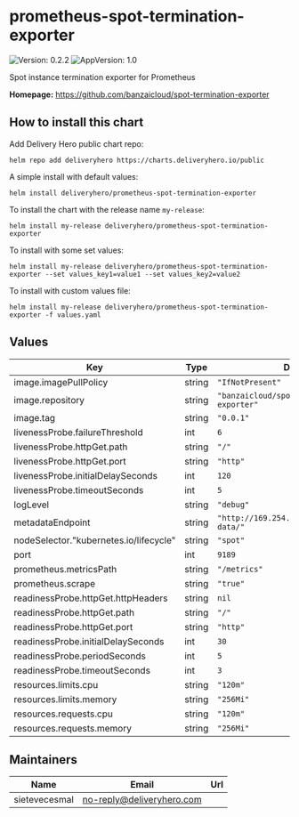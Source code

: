# prometheus-spot-termination-exporter

![Version: 0.2.2](https://img.shields.io/badge/Version-0.2.2-informational?style=flat-square) ![AppVersion: 1.0](https://img.shields.io/badge/AppVersion-1.0-informational?style=flat-square)

Spot instance termination exporter for Prometheus

**Homepage:** <https://github.com/banzaicloud/spot-termination-exporter>

## How to install this chart

Add Delivery Hero public chart repo:

```console
helm repo add deliveryhero https://charts.deliveryhero.io/public
```

A simple install with default values:

```console
helm install deliveryhero/prometheus-spot-termination-exporter
```

To install the chart with the release name `my-release`:

```console
helm install my-release deliveryhero/prometheus-spot-termination-exporter
```

To install with some set values:

```console
helm install my-release deliveryhero/prometheus-spot-termination-exporter --set values_key1=value1 --set values_key2=value2
```

To install with custom values file:

```console
helm install my-release deliveryhero/prometheus-spot-termination-exporter -f values.yaml
```

## Values

| Key | Type | Default | Description |
|-----|------|---------|-------------|
| image.imagePullPolicy | string | `"IfNotPresent"` |  |
| image.repository | string | `"banzaicloud/spot-termination-exporter"` |  |
| image.tag | string | `"0.0.1"` |  |
| livenessProbe.failureThreshold | int | `6` |  |
| livenessProbe.httpGet.path | string | `"/"` |  |
| livenessProbe.httpGet.port | string | `"http"` |  |
| livenessProbe.initialDelaySeconds | int | `120` |  |
| livenessProbe.timeoutSeconds | int | `5` |  |
| logLevel | string | `"debug"` |  |
| metadataEndpoint | string | `"http://169.254.169.254/latest/meta-data/"` |  |
| nodeSelector."kubernetes.io/lifecycle" | string | `"spot"` |  |
| port | int | `9189` |  |
| prometheus.metricsPath | string | `"/metrics"` |  |
| prometheus.scrape | string | `"true"` |  |
| readinessProbe.httpGet.httpHeaders | string | `nil` |  |
| readinessProbe.httpGet.path | string | `"/"` |  |
| readinessProbe.httpGet.port | string | `"http"` |  |
| readinessProbe.initialDelaySeconds | int | `30` |  |
| readinessProbe.periodSeconds | int | `5` |  |
| readinessProbe.timeoutSeconds | int | `3` |  |
| resources.limits.cpu | string | `"120m"` |  |
| resources.limits.memory | string | `"256Mi"` |  |
| resources.requests.cpu | string | `"120m"` |  |
| resources.requests.memory | string | `"256Mi"` |  |

## Maintainers

| Name | Email | Url |
| ---- | ------ | --- |
| sietevecesmal | no-reply@deliveryhero.com |  |
